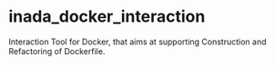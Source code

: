 # inada_docker_interaction
Interaction Tool for Docker, that aims at supporting Construction and Refactoring of Dockerfile.
